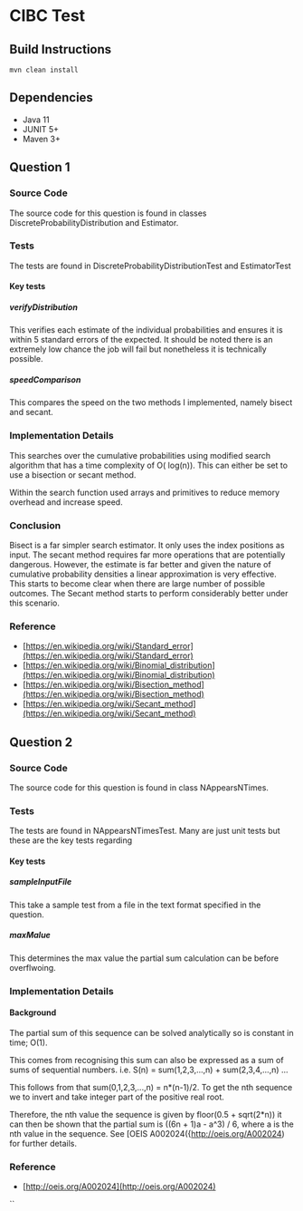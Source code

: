 # CIBC Test

## Build Instructions
```shell
mvn clean install
```

## Dependencies
* Java 11
* JUNIT 5+
* Maven 3+

## Question 1

### Source Code

The source code for this question is found in classes DiscreteProbabilityDistribution and Estimator. 

### Tests
The tests are found in DiscreteProbabilityDistributionTest and EstimatorTest

#### Key tests
 
##### verifyDistribution
This verifies each estimate of the individual probabilities and ensures it is within 5 standard errors of the expected. 
It should be noted there is an extremely low chance the job will fail but nonetheless it is technically possible.  

##### speedComparison
This compares the speed on the two methods I implemented, namely bisect and secant.   

### Implementation Details

This searches over the cumulative probabilities using modified search algorithm that has a time complexity of O(
log(n)). This can either be set to use a bisection or secant method. 

Within the search function used arrays and primitives to reduce memory overhead and increase speed.

### Conclusion
Bisect is a far simpler search estimator. It only uses the index positions as input. 
The secant method requires far more operations that are potentially dangerous. However, the estimate is far better and 
given the nature of cumulative probability densities a linear approximation is very effective. This starts to become clear when 
there are large number of possible outcomes. The Secant method starts to perform considerably better under this scenario.

### Reference
* [https://en.wikipedia.org/wiki/Standard_error](https://en.wikipedia.org/wiki/Standard_error)
* [https://en.wikipedia.org/wiki/Binomial_distribution](https://en.wikipedia.org/wiki/Binomial_distribution)
* [https://en.wikipedia.org/wiki/Bisection_method](https://en.wikipedia.org/wiki/Bisection_method)
* [https://en.wikipedia.org/wiki/Secant_method](https://en.wikipedia.org/wiki/Secant_method)

## Question 2

### Source Code
The source code for this question is found in class NAppearsNTimes. 

### Tests
The tests are found in NAppearsNTimesTest. Many are just unit tests but these are the key tests regarding 

#### Key tests

##### sampleInputFile
This take a sample test from a file in the text format specified in the question.  

##### maxMalue
This determines the max value the partial sum calculation can be before overflwoing.  

### Implementation Details

#### Background
The partial sum of this sequence can be solved analytically so is constant in time; O(1).

This comes from recognising this sum can also be expressed as a sum of sums of sequential numbers. i.e.
S(n) = sum(1,2,3,...,n) + sum(2,3,4,...,n) ...

This follows from that sum(0,1,2,3,...,n) = n*(n-1)/2. To get the nth sequence we to invert 
and take integer part of the positive real root.  

Therefore, the nth value the sequence is given by floor(0.5 + sqrt(2*n)) it can then be shown that the partial sum is 
((6n + 1)a - a^3) / 6, where a is the nth value in the sequence. See [OEIS A002024({http://oeis.org/A002024) for further details.

### Reference
* [http://oeis.org/A002024](http://oeis.org/A002024)




``

